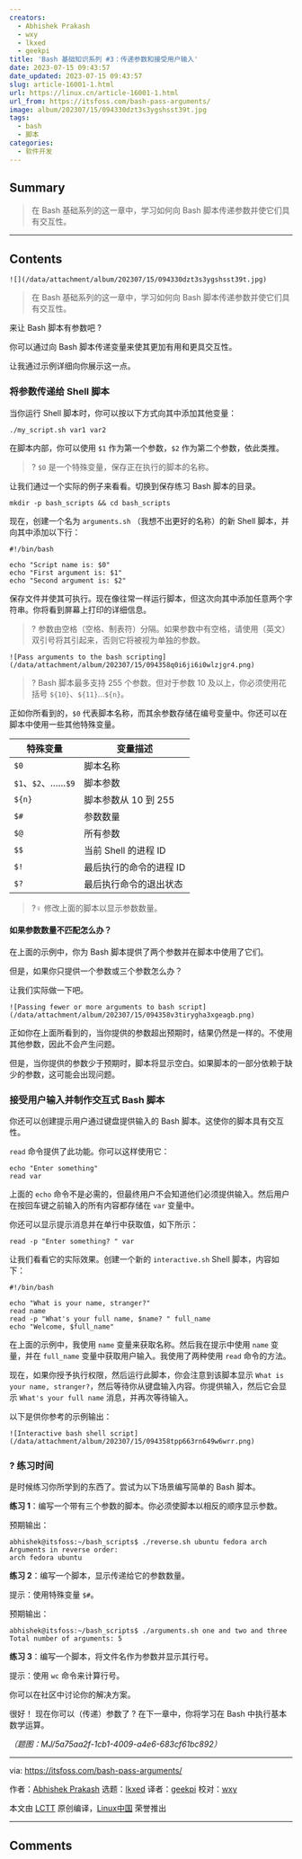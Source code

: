 ```yaml
---
creators:
  - Abhishek Prakash
  - wxy
  - lkxed
  - geekpi
title: 'Bash 基础知识系列 #3：传递参数和接受用户输入'
date: 2023-07-15 09:43:57
date_updated: 2023-07-15 09:43:57
slug: article-16001-1.html
url: https://linux.cn/article-16001-1.html
url_from: https://itsfoss.com/bash-pass-arguments/
image: album/202307/15/094330dzt3s3ygshsst39t.jpg
tags:
  - bash
  - 脚本
categories:
  - 软件开发
---
```


## Summary

> 在 Bash 基础系列的这一章中，学习如何向 Bash 脚本传递参数并使它们具有交互性。

***

<!-- more -->

## Contents

`![](/data/attachment/album/202307/15/094330dzt3s3ygshsst39t.jpg)`

> 
> 在 Bash 基础系列的这一章中，学习如何向 Bash 脚本传递参数并使它们具有交互性。
> 
> 
> 

来让 Bash 脚本有参数吧 ?

你可以通过向 Bash 脚本传递变量来使其更加有用和更具交互性。

让我通过示例详细向你展示这一点。

### 将参数传递给 Shell 脚本

当你运行 Shell 脚本时，你可以按以下方式向其中添加其他变量：

```shell
./my_script.sh var1 var2
```

在脚本内部，你可以使用 `$1` 作为第一个参数，`$2` 作为第二个参数，依此类推。

> 
> ? `$0` 是一个特殊变量，保存正在执行的脚本的名称。
> 
> 
> 

让我们通过一个实际的例子来看看。切换到保存练习 Bash 脚本的目录。

```shell
mkdir -p bash_scripts && cd bash_scripts
```

现在，创建一个名为 `arguments.sh` （我想不出更好的名称）的新 Shell 脚本，并向其中添加以下行：

```shell
#!/bin/bash

echo "Script name is: $0"
echo "First argument is: $1"
echo "Second argument is: $2"
```

保存文件并使其可执行。现在像往常一样运行脚本，但这次向其中添加任意两个字符串。你将看到屏幕上打印的详细信息。

> 
> ? 参数由空格（空格、制表符）分隔。如果参数中有空格，请使用（英文）双引号将其引起来，否则它将被视为单独的参数。
> 
> 
> 

`![Pass arguments to the bash scripting](/data/attachment/album/202307/15/094358q0i6ji6i0wlzjgr4.png)`

> 
> ? Bash 脚本最多支持 255 个参数。但对于参数 10 及以上，你必须使用花括号 `${10}`、`${11}`...`${n}`。
> 
> 
> 

正如你所看到的，`$0` 代表脚本名称，而其余参数存储在编号变量中。你还可以在脚本中使用一些其他特殊变量。

| 特殊变量 | 变量描述 |
| --- | --- |
| `$0` | 脚本名称 |
| `$1`、`$2`、……`$9` | 脚本参数 |
| `${n}` | 脚本参数从 10 到 255 |
| `$#` | 参数数量 |
| `$@` | 所有参数 |
| `$$` | 当前 Shell 的进程 ID |
| `$!` | 最后执行的命令的进程 ID |
| `$?` | 最后执行命令的退出状态 |

> 
> ?️‍♀️ 修改上面的脚本以显示参数数量。
> 
> 
> 

#### 如果参数数量不匹配怎么办？

在上面的示例中，你为 Bash 脚本提供了两个参数并在脚本中使用了它们。

但是，如果你只提供一个参数或三个参数怎么办？

让我们实际做一下吧。

`![Passing fewer or more arguments to bash script](/data/attachment/album/202307/15/094358v3tirygha3xgeagb.png)`

正如你在上面所看到的，当你提供的参数超出预期时，结果仍然是一样的。不使用其他参数，因此不会产生问题。

但是，当你提供的参数少于预期时，脚本将显示空白。如果脚本的一部分依赖于缺少的参数，这可能会出现问题。

### 接受用户输入并制作交互式 Bash 脚本

你还可以创建提示用户通过键盘提供输入的 Bash 脚本。这使你的脚本具有交互性。

`read` 命令提供了此功能。你可以这样使用它：

```shell
echo "Enter something"
read var
```

上面的 `echo` 命令不是必需的，但最终用户不会知道他们必须提供输入。然后用户在按回车键之前输入的所有内容都存储在 `var` 变量中。

你还可以显示提示消息并在单行中获取值，如下所示：

```shell
read -p "Enter something? " var
```

让我们看看它的实际效果。创建一个新的 `interactive.sh` Shell 脚本，内容如下：

```shell
#!/bin/bash

echo "What is your name, stranger?"
read name
read -p "What's your full name, $name? " full_name
echo "Welcome, $full_name"
```

在上面的示例中，我使用 `name` 变量来获取名称。然后我在提示中使用 `name` 变量，并在 `full_name` 变量中获取用户输入。我使用了两种使用 `read` 命令的方法。

现在，如果你授予执行权限，然后运行此脚本，你会注意到该脚本显示 `What is your name, stranger?`，然后等待你从键盘输入内容。你提供输入，然后它会显示 `What's your full name` 消息，并再次等待输入。

以下是供你参考的示例输出：

`![Interactive bash shell script](/data/attachment/album/202307/15/094358tpp663rn649w6wrr.png)`

### ?️ 练习时间

是时候练习你所学到的东西了。尝试为以下场景编写简单的 Bash 脚本。

**练习 1**：编写一个带有三个参数的脚本。你必须使脚本以相反的顺序显示参数。

预期输出：

```shell
abhishek@itsfoss:~/bash_scripts$ ./reverse.sh ubuntu fedora arch
Arguments in reverse order:
arch fedora ubuntu
```

**练习 2**：编写一个脚本，显示传递给它的参数数量。

提示：使用特殊变量 `$#`。

预期输出：

```shell
abhishek@itsfoss:~/bash_scripts$ ./arguments.sh one and two and three
Total number of arguments: 5
```

**练习 3**：编写一个脚本，将文件名作为参数并显示其行号。

提示：使用 `wc` 命令来计算行号。

你可以在社区中讨论你的解决方案。

很好！ 现在你可以（传递）参数了 ? 在下一章中，你将学习在 Bash 中执行基本数学运算。

*（题图：MJ/5a75aa2f-1cb1-4009-a4e6-683cf61bc892）*

---

via: <https://itsfoss.com/bash-pass-arguments/>

作者：[Abhishek Prakash](https://itsfoss.com/author/abhishek/) 选题：[lkxed](https://github.com/lkxed/) 译者：[geekpi](https://github.com/geekpi) 校对：[wxy](https://github.com/wxy)

本文由 [LCTT](https://github.com/LCTT/TranslateProject) 原创编译，[Linux中国](https://linux.cn/) 荣誉推出

***

## Comments
